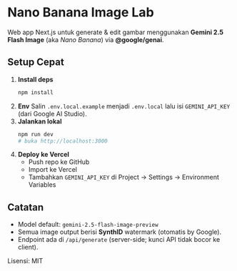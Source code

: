 # Nano Banana Image Lab

Web app Next.js untuk generate & edit gambar menggunakan **Gemini 2.5 Flash Image** (aka *Nano Banana*) via **@google/genai**.

## Setup Cepat

1. **Install deps**
   ```bash
   npm install
   ```
2. **Env**
   Salin `.env.local.example` menjadi `.env.local` lalu isi `GEMINI_API_KEY` (dari Google AI Studio).
3. **Jalankan lokal**
   ```bash
   npm run dev
   # buka http://localhost:3000
   ```
4. **Deploy ke Vercel**
   - Push repo ke GitHub
   - Import ke Vercel
   - Tambahkan `GEMINI_API_KEY` di Project → Settings → Environment Variables

## Catatan
- Model default: `gemini-2.5-flash-image-preview`
- Semua image output berisi **SynthID** watermark (otomatis by Google).
- Endpoint ada di `/api/generate` (server-side; kunci API tidak bocor ke client).

Lisensi: MIT
